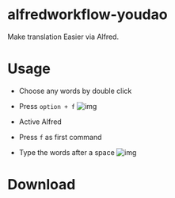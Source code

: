alfredworkflow-youdao
=====================

Make translation Easier via Alfred.

Usage
=====
- Choose any words by double click
- Press `option + f`
![img](http://ww2.sinaimg.cn/large/68bd1777gw1ejhz4u1joaj20ov0em410.jpg)

- Active Alfred
- Press `f` as first command
- Type the words after a space
![img](http://ww3.sinaimg.cn/large/68bd1777gw1ejhz78ympxj20h80ce3zm.jpg)

Download
========

